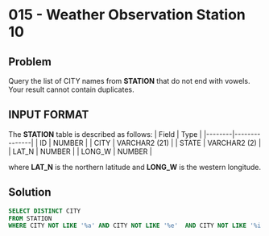 # 015 - Weather Observation Station 10
## Problem

Query the list of CITY names from **STATION** that do not end with vowels. Your result cannot contain duplicates.


## INPUT FORMAT

The **STATION** table is described as follows:
| Field	 | Type          |
|--------|---------------|
| ID	   | NUMBER        |
| CITY	 | VARCHAR2 (21) |
| STATE	 | VARCHAR2 (2)  |
| LAT_N	 | NUMBER        |
| LONG_W | NUMBER        |

where **LAT_N** is the northern latitude and **LONG_W** is the western longitude.

## Solution
```sql
SELECT DISTINCT CITY 
FROM STATION 
WHERE CITY NOT LIKE '%a' AND CITY NOT LIKE '%e'  AND CITY NOT LIKE '%i'  AND CITY NOT LIKE '%o'  AND CITY NOT LIKE '%u' ;
```
